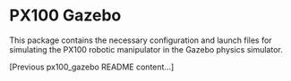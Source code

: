 # PX100 Gazebo

This package contains the necessary configuration and launch files for simulating the PX100 robotic manipulator in the Gazebo physics simulator.

[Previous px100_gazebo README content...]